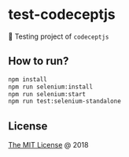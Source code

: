 # test-codeceptjs

:ledger: Testing project of `codeceptjs`

## How to run?

```bash
npm install
npm run selenium:install
npm run selenium:start
npm run test:selenium-standalone
```

## License

[The MIT License](http://piecioshka.mit-license.org) @ 2018
